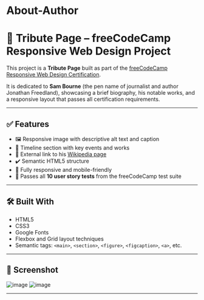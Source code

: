 # About-Author
# 🌟 Tribute Page – freeCodeCamp Responsive Web Design Project

This project is a **Tribute Page** built as part of the [freeCodeCamp Responsive Web Design Certification](https://www.freecodecamp.org/learn/2022/responsive-web-design/).

It is dedicated to **Sam Bourne** (the pen name of journalist and author Jonathan Freedland), showcasing a brief biography, his notable works, and a responsive layout that passes all certification requirements.

---

## ✅ Features

- 🖼️ Responsive image with descriptive alt text and caption
- 📜 Timeline section with key events and works
- 🔗 External link to his [Wikipedia page](https://en.wikipedia.org/wiki/Jonathan_Freedland)
- ✔️ Semantic HTML5 structure
- 📱 Fully responsive and mobile-friendly
- 🧪 Passes all **10 user story tests** from the freeCodeCamp test suite

---

## 🛠️ Built With

- HTML5
- CSS3
- Google Fonts
- Flexbox and Grid layout techniques
- Semantic tags: `<main>`, `<section>`, `<figure>`, `<figcaption>`, `<a>`, etc.

---

## 📸 Screenshot

![image](https://github.com/user-attachments/assets/9e92edf7-add2-4d54-a9f4-488f20d3fd61)
![image](https://github.com/user-attachments/assets/26b10aa1-a5ae-4fb0-99d7-cb49018a17aa)



---




